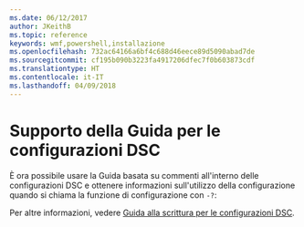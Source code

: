 ```yaml
---
ms.date: 06/12/2017
author: JKeithB
ms.topic: reference
keywords: wmf,powershell,installazione
ms.openlocfilehash: 732ac64166a6bf4c688d46eece89d5090abad7de
ms.sourcegitcommit: cf195b090b3223fa4917206dfec7f0b603873cdf
ms.translationtype: HT
ms.contentlocale: it-IT
ms.lasthandoff: 04/09/2018
---
```

# <a name="help-support-for-dsc-configurations"></a>Supporto della Guida per le configurazioni DSC

È ora possibile usare la Guida basata su commenti all'interno delle configurazioni DSC e ottenere informazioni sull'utilizzo della configurazione quando si chiama la funzione di configurazione con `-?`:

Per altre informazioni, vedere [Guida alla scrittura per le configurazioni DSC](https://msdn.microsoft.com/powershell/dsc/confighelp).